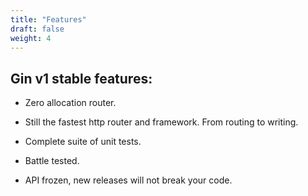 ```yaml
---
title: "Features"
draft: false
weight: 4
---
```


## Gin v1 stable features:

- Zero allocation router.

- Still the fastest http router and framework. From routing to writing.

- Complete suite of unit tests.

- Battle tested.

- API frozen, new releases will not break your code.
